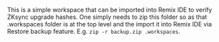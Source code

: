 This is a simple workspace that can be imported into Remix IDE to verify ZKsync upgrade hashes.
One simply needs to zip this folder so as that .workspaces folder is at the top level and the import it into Remix IDE via Restore backup feature.
E.g. `zip -r backup.zip .workspaces`.
